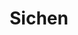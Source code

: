 ---
title: "Sichen" # in any language you want
layout: "search" # necessary for search
# url: "/archive"
# description: "Description for Search"
summary: "search"
placeholder: "Sichen ..."
---